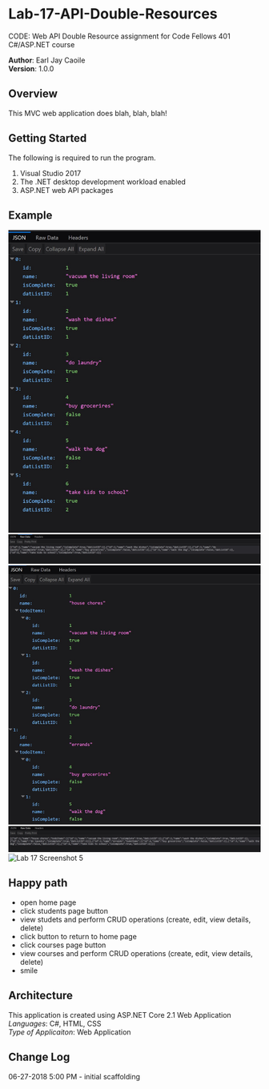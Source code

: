 # Lab-17-API-Double-Resources
 CODE: Web API Double Resource assignment for Code Fellows 401 C#/ASP.NET course

**Author**: Earl Jay Caoile <br />
**Version**: 1.0.0

## Overview
This MVC web application does blah, blah, blah!

## Getting Started
The following is required to run the program.
1. Visual Studio 2017 
2. The .NET desktop development workload enabled
3. ASP.NET web API packages

## Example
![Lab 17 Screenshot 1](Lab17-SS1.jpg) <br />
![Lab 17 Screenshot 2](Lab17-SS2.jpg) <br />
![Lab 17 Screenshot 3](Lab17-SS3.jpg) <br />
![Lab 17 Screenshot 4](Lab17-SS4.jpg) <br />
![Lab 17 Screenshot 5](Lab17-SS5.jpg) <br />

## Happy path
- open home page
- click students page button
- view studets and perform CRUD operations (create, edit, view details, delete)
- click button to return to home page
- click courses page button
- view courses and perform CRUD operations (create, edit, view details, delete)
- smile

## Architecture
This application is created using ASP.NET Core 2.1 Web Application <br />
*Languages*: C#, HTML, CSS <br />
*Type of Applicaiton*: Web Application <br />

## Change Log
06-27-2018 5:00 PM - initial scaffolding <br />
